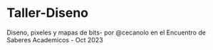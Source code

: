 # Taller-Diseno
Diseno, pixeles y mapas de bits- por @cecanolo en el Encuentro de Saberes Academicos - Oct 2023
